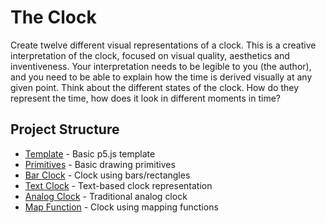  
# The Clock
Create twelve different visual representations of a clock. This is a creative interpretation of the clock, focused on visual quality, aesthetics and inventiveness. Your interpretation needs to be legible to you (the author), and you need to be able to explain how the time is derived visually at any given point. Think about the different states of the clock. How do they represent the time, how does it look in different moments in time?

## Project Structure

- [Template](./00_p5Template/) - Basic p5.js template
- [Primitives](./01_primitives/) - Basic drawing primitives
- [Bar Clock](./02-bar-clock/) - Clock using bars/rectangles
- [Text Clock](./03-text-clock/) - Text-based clock representation
- [Analog Clock](./04-analog-clock/) - Traditional analog clock
- [Map Function](./05_mapfunction/) - Clock using mapping functions

